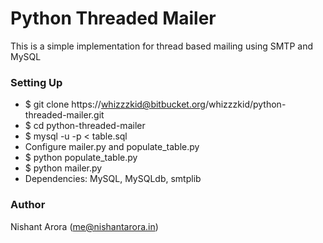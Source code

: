 # Python Threaded Mailer #

This is a simple implementation for thread based mailing using SMTP and MySQL

### Setting Up ###

* $ git clone https://whizzzkid@bitbucket.org/whizzzkid/python-threaded-mailer.git
* $ cd python-threaded-mailer
* $ mysql -u <username> -p < table.sql
* Configure mailer.py and populate_table.py
* $ python populate_table.py
* $ python mailer.py
* Dependencies: MySQL, MySQLdb, smtplib

### Author ###
Nishant Arora (me@nishantarora.in)